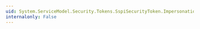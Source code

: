 ```yaml
---
uid: System.ServiceModel.Security.Tokens.SspiSecurityToken.ImpersonationLevel
internalonly: False
---
```

